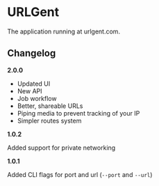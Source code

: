 # URLGent

The application running at urlgent.com.

## Changelog

**2.0.0**

- Updated UI
- New API
- Job workflow
- Better, shareable URLs
- Piping media to prevent tracking of your IP
- Simpler routes system

**1.0.2**

Added support for private networking

**1.0.1**

Added CLI flags for port and url (`--port` and `--url`)

